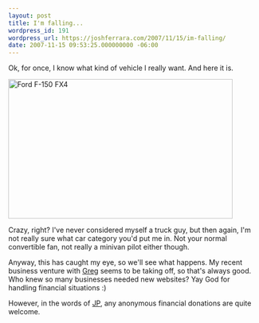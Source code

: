 ```yaml
---
layout: post
title: I'm falling...
wordpress_id: 191
wordpress_url: https://joshferrara.com/2007/11/15/im-falling/
date: 2007-11-15 09:53:25.000000000 -06:00
---
```

Ok, for once, I know what kind of vehicle I really want. And here it is.

<img src="http://www.josh-bob.com/fx4.jpg" title="Ford F-150 FX4" alt="Ford F-150 FX4" height="280" width="450" />

Crazy, right? I've never considered myself a truck guy, but then again, I'm not really sure what car category you'd put me in. Not your normal convertible fan, not really a minivan pilot either though.

Anyway, this has caught my eye, so we'll see what happens. My recent business venture with <a href="http://grissmithers.blogspot.com/">Greg</a> seems to be taking off, so that's always good. Who knew so many businesses needed new websites? Yay God for handling financial situations :)

However, in the words of <a href="http://jpbrumfield.com">JP</a>, any anonymous financial donations are quite welcome.
